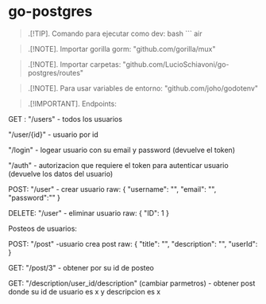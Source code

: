 # go-postgres

> .[!TIP].
> Comando para ejecutar como dev:
bash ```
air 

> .[!NOTE].
> Importar gorilla gorm:
"github.com/gorilla/mux"

> .[!NOTE].
> Importar carpetas: 
"github.com/LucioSchiavoni/go-postgres/routes"

> .[!NOTE].
> Para usar variables de entorno: 
"github.com/joho/godotenv"

> .[!IMPORTANT].
> Endpoints: 
 
GET :
"/users"  - todos los usuarios

"/user/{id}"  - usuario por id

"/login" - logear usuario con su email y password (devuelve el token)

"/auth" - autorizacion que requiere el token para autenticar usuario (devuelve los datos del usuario)


POST:
"/user" - crear usuario 
raw:
{
    "username": "",
    "email": "",
    "password":""
}

DELETE:
"/user" - eliminar usuario 
raw:
{
    "ID": 1
}


Posteos de usuarios:

POST:
"/post" -usuario crea post
raw:
{
    "title": "",
    "description": "",
    "userId": 
}

GET:
"/post/3"  - obtener por su id de posteo

GET:
"/description/user_id/description" (cambiar parmetros) - obtener post donde su id de usuario es x y descripcion es x

